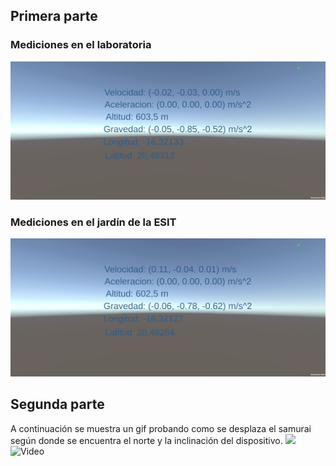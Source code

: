 ## Primera parte
### Mediciones en el laboratoria
![Laboratorio](./laboratorio.jpg)
### Mediciones en el jardín de la ESIT
![Jardin](./jardin.jpg)
## Segunda parte
A continuación se muestra un gif probando como se desplaza el samurai según donde se encuentra el norte y la inclinación del dispositivo.
<img src="./samurai.gif" width="1000"/> 
![Video](./samurai.gif)
